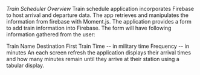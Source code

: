 *Train Scheduler Overview*
Train schedule application incorporates Firebase to host arrival and departure data. The app retrieves and manipulates the information from firebase with Moment.js. The application provides a form to add train information into Firebase. The form will have following information gathered from the user:

Train Name
Destination
First Train Time -- in military time
Frequency -- in minutes
An each screen refresh the application displays their arrival times and how many minutes remain until they arrive at their station using a tabular display.

